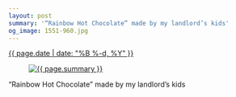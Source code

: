 ```yaml
---
layout: post
summary: '“Rainbow Hot Chocolate” made by my landlord’s kids'
og_image: 1551-960.jpg
---
```


<div class="post">
 <time>
  <a href="/1551">
   {{ page.date | date: "%B %-d, %Y" }}
  </a>
 </time>
 <a href="/1551">
  <figure data-taken="12/19/2021">
   <img alt="{{ page.summary }}" sizes="(min-width: 700px) 50vw, calc(100vw - 2rem)" src="{{ site.assets_url }}/1551-480.jpg" srcset="{{ site.assets_url }}/1551-240.jpg 240w, {{ site.assets_url }}/1551-480.jpg 480w, {{ site.assets_url }}/1551-720.jpg 720w, {{ site.assets_url }}/1551-960.jpg 960w"/>
  </figure>
 </a>
 <span>
  “Rainbow Hot Chocolate” made by my landlord’s kids
 </span>
</div>

